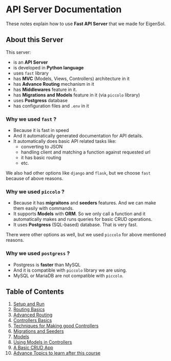 # API Server Documentation

These notes explain how to use **Fast API Server** that we made for EigenSol.

## About this Server

This server:
- is an **API Server**
- is developed in **Python language**
- uses `fast` library
- has **MVC** (Models, Views, Controllers) architecture in it
- has **Advance Routing** mechanism in it
- has **Middlewares** feature in it.
- has **Migrations and Models** feature in it (via `piccolo` library)
- uses **Postgress** database
- has configuration files and `.env` in it

### Why we used `fast` ?

- Because it is fast in speed
- And it automatically generated documentation for API details.
- It automatically does basic API related tasks like:
  - converting to JSON
  - handling client and matching a function against requested url
  - it has basic routing
  - etc.

We also had other options like `django` and `flask`, but we choose `fast` because of above reasons.

### Why we used `piccolo` ?

- Because it has **migraitons** and **seeders** features. And we can make them easily with commands.
- It supports **Models** with **ORM**. So we only call a function and it automatically makes and runs queries for basic CRUD operations.
- It uses **Postgress** (SQL-based) database. That is very fast.

There were other options as well, but we used `piccolo` for above mentioned reasons.

### Why we used `postgress` ?

- Postgress is **faster** than MySQL
- And it is compatible with `piccolo` library we are using.
- MySQL or MariaDB are not compatible with `piccolo`.

## Table of Contents

1. [Setup and Run](01_setup_and_run.md)  
2. [Routing Basics](02_routing_basics.md)  
3. [Advanced Routing](03_advanced_routing.md)  
4. [Controllers Basics](04_controllers_basics.md)  
5. [Techniques for Making good Controllers](05_techniques_for_making_good_controllers.md)  
6. [Migrations and Seeders](06_migrations_and_seeders.md)  
7. [Models](07_models.md)  
8. [Using Models in Controllers](08_using_models_in_controllers.md)  
9. [A Basic CRUD App](09_a_basic_crud_app.md)  
10. [Advance Topics to learn after this course](10_advance_topics_to_learn_after_this_course.md)
